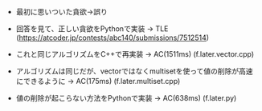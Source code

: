* 最初に思いついた貪欲→誤り

* 回答を見て、正しい貪欲をPythonで実装 → TLE (https://atcoder.jp/contests/abc140/submissions/7512514)
* これと同じアルゴリズムをC++で再実装 → AC(1511ms) (f.later.vector.cpp)
* アルゴリズムは同じだが、vectorではなくmultisetを使って値の削除が高速にできるように → AC(175ms) (f.later.multiset.cpp)

* 値の削除が起こらない方法をPythonで実装 → AC(638ms) (f.later.py)
